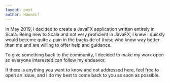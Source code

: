 ```yaml
---
layout: post
author: Hannes!
---
```

In May 2019, I decided to create a JavaFX application written entirely
in Scala. Being new to Scala and not very proficient in JavaFX, I knew
I quickly would become quite a pain in the backside of those who know way
better than me and are willing to offer help and guidance.

To give something back to the community, I decided to make my work open so
everyone interested can follow my endeavor.

If there is anything you want to know and not addressed here, feel free to
open an issue, and I do my best to come back to you as soon as possible.